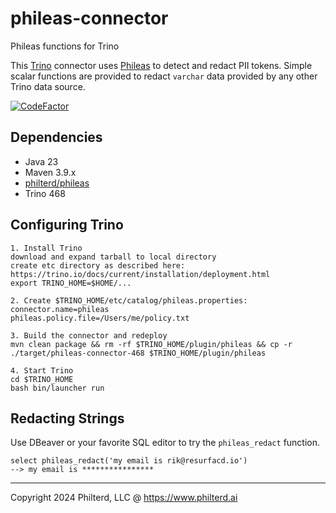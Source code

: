 # phileas-connector
Phileas functions for Trino

This [Trino](https://trino.io) connector uses [Phileas](https://github.com/philterd/phileas) to detect and redact PII tokens.
Simple scalar functions are provided to redact `varchar` data provided by any other Trino data source.

[![CodeFactor](https://www.codefactor.io/repository/github/philterd/phileas-connector/badge)](https://www.codefactor.io/repository/github/philterd/phileas-connector)

## Dependencies

* Java 23
* Maven 3.9.x
* [philterd/phileas](https://github.com/philterd/phileas) 
* Trino 468

## Configuring Trino

```
1. Install Trino
download and expand tarball to local directory
create etc directory as described here: https://trino.io/docs/current/installation/deployment.html
export TRINO_HOME=$HOME/...

2. Create $TRINO_HOME/etc/catalog/phileas.properties:
connector.name=phileas
phileas.policy.file=/Users/me/policy.txt

3. Build the connector and redeploy
mvn clean package && rm -rf $TRINO_HOME/plugin/phileas && cp -r ./target/phileas-connector-468 $TRINO_HOME/plugin/phileas

4. Start Trino
cd $TRINO_HOME
bash bin/launcher run
```

## Redacting Strings

Use DBeaver or your favorite SQL editor to try the `phileas_redact` function.

```
select phileas_redact('my email is rik@resurfacd.io')
--> my email is ****************
```

---
Copyright 2024 Philterd, LLC @ https://www.philterd.ai